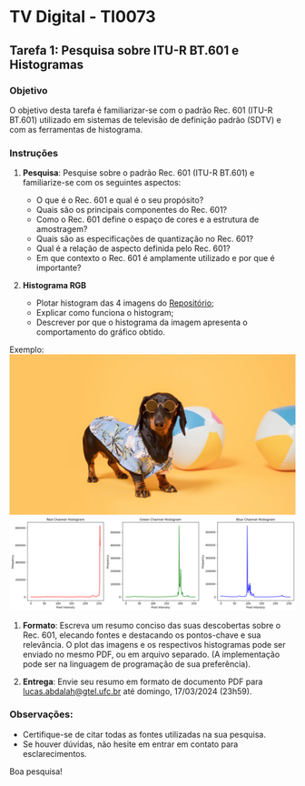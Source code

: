 # TV Digital - TI0073

## Tarefa 1: Pesquisa sobre ITU-R BT.601 e Histogramas

### Objetivo
O objetivo desta tarefa é familiarizar-se com o padrão Rec. 601 (ITU-R BT.601) utilizado em sistemas de televisão de definição padrão (SDTV) e com as ferramentas de histograma.

### Instruções
1. **Pesquisa**: Pesquise sobre o padrão Rec. 601 (ITU-R BT.601) e familiarize-se com os seguintes aspectos:
    - O que é o Rec. 601 e qual é o seu propósito?
    - Quais são os principais componentes do Rec. 601?
    - Como o Rec. 601 define o espaço de cores e a estrutura de amostragem?
    - Quais são as especificações de quantização no Rec. 601?
    - Qual é a relação de aspecto definida pelo Rec. 601?
    - Em que contexto o Rec. 601 é amplamente utilizado e por que é importante?
  
2. **Histograma RGB**
    - Plotar histogram das 4 imagens do [Repositório](https://github.com/lucasabdalah/Courses-HWs/tree/master/PhD/TV_Digital/hw1);
    - Explicar como funciona o histogram;
    - Descrever por que o histograma da imagem apresenta o comportamento do gráfico obtido.

Exemplo:
![Imagem](dogs4.jpg "Title")
![Histograma de Imagem](output.png "Title")

1. **Formato**: Escreva um resumo conciso das suas descobertas sobre o Rec. 601, elecando fontes e destacando os pontos-chave e sua relevância. O plot das imagens e os respectivos histogramas pode ser enviado no mesmo PDF, ou em arquivo separado. (A implementação pode ser na linguagem de programação de sua preferência). 

2. **Entrega**: Envie seu resumo em formato de documento PDF para [lucas.abdalah@gtel.ufc.br](mailto:lucas.abdalah@gtel.ufc.br) até domingo, 17/03/2024 (23h59).

### Observações:
- Certifique-se de citar todas as fontes utilizadas na sua pesquisa.
- Se houver dúvidas, não hesite em entrar em contato para esclarecimentos.

Boa pesquisa!
